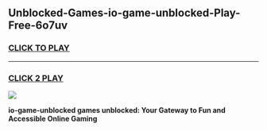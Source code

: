 
## Unblocked-Games-io-game-unblocked-Play-Free-6o7uv
<h3>
<a href="https://premium76.site?title=io-game-unblocked&ref=21A">CLICK TO PLAY</a></h3>
<hr>

<h3>
<a href="https://premium76.site?title=io-game-unblocked&ref=21A">CLICK 2 PLAY</a>
  
</h3>

<a href="https://premium76.site?title=io-game-unblocked&ref=21A"><img src="https://clearcache.store/games.png"></a>


**io-game-unblocked games unblocked: Your Gateway to Fun and Accessible Online Gaming**

